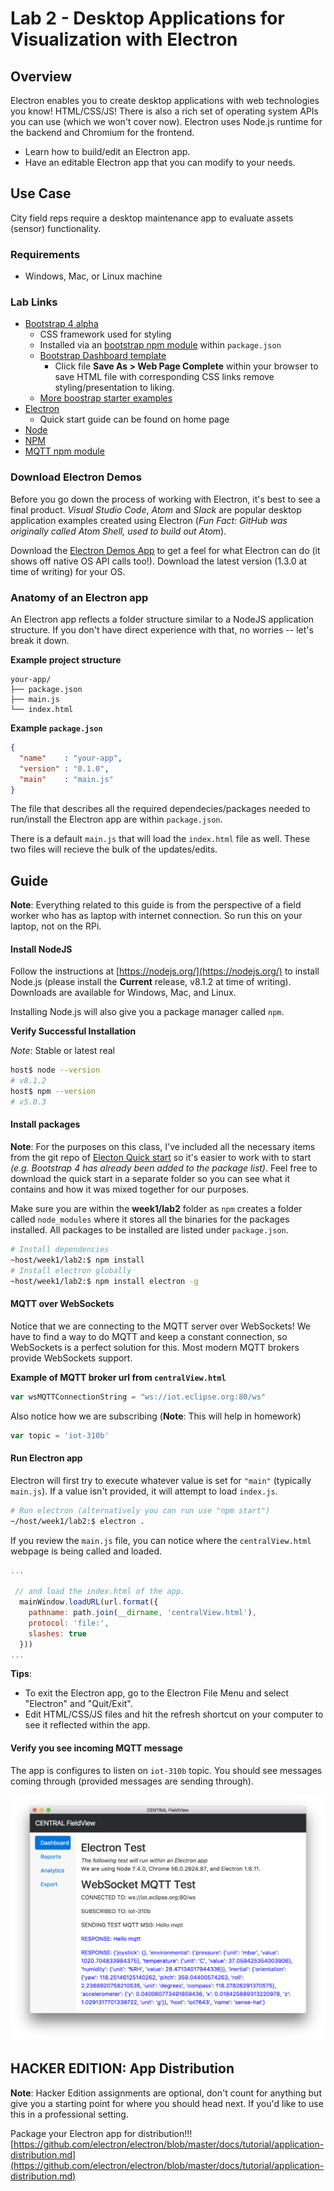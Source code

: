 # Lab 2 - Desktop Applications for Visualization with Electron

## Overview

Electron enables you to create desktop applications with web technologies you know! HTML/CSS/JS! There is also a rich set of operating system APIs you can use (which we won't cover now). Electron uses Node.js runtime for the backend and Chromium for the frontend.

- Learn how to build/edit an Electron app.
- Have an editable Electron app that you can modify to your needs.

## Use Case

City field reps require a desktop maintenance app to evaluate assets (sensor) functionality.

### Requirements

- Windows, Mac, or Linux machine

### Lab Links

- [Bootstrap 4 alpha](https://v4-alpha.getbootstrap.com/)
  - CSS framework used for styling
  - Installed via an [bootstrap npm module](https://github.com/twbs/bootstrap) within `package.json`
  - [Bootstrap Dashboard template](https://v4-alpha.getbootstrap.com/examples/dashboard/)
    - Click file **Save As > Web Page Complete** within your browser  to save HTML file with corresponding CSS links remove styling/presentation to liking.
  - [More boostrap starter examples](https://v4-alpha.getbootstrap.com/examples/)
- [Electron](https://electron.atom.io/)
  - Quick start guide can be found on home page
- [Node](https://nodejs.org/en/)
- [NPM](https://www.npmjs.com/)
- [MQTT npm module](https://github.com/mqttjs/MQTT.js)

### Download Electron Demos

Before you go down the process of working with Electron, it's best to see a final product. *Visual Studio Code*, *Atom* and *Slack* are popular desktop application  examples created using Electron (*Fun Fact: GitHub was originally called Atom Shell, used to build out Atom*).

Download the [Electron Demos App](https://github.com/electron/electron-api-demos/releases) to get a feel for what Electron can do (it shows off native OS API calls too!). Download the latest version (1.3.0 at time of writing) for your OS.

### Anatomy of an Electron app

An Electron app reflects a folder structure similar to a NodeJS application structure. If you don't have direct experience with that, no worries -- let's break it down.

**Example project structure**

```text
your-app/
├── package.json
├── main.js
└── index.html
```

**Example `package.json`**

```json
{
  "name"    : "your-app",
  "version" : "0.1.0",
  "main"    : "main.js"
}
```

The file that describes all the required dependecies/packages needed to run/install  the Electron app are within `package.json`. 

There is a default `main.js` that will load the `index.html` file as well. These two files will recieve the bulk of the updates/edits.

## Guide

**Note**: Everything related to this guide is from the perspective of a field worker who has as laptop with internet connection. So run this on your laptop, not on the RPi.

#### Install NodeJS

Follow the instructions at [https://nodejs.org/](https://nodejs.org/) to install Node.js (please install the **Current** release, v8.1.2 at time of writing). Downloads are available for Windows, Mac, and Linux.

Installing Node.js will also give you a package manager called `npm`.

**Verify Successful Installation**

*Note*: Stable or latest real

```bash
host$ node --version
# v8.1.2
host$ npm --version
# v5.0.3
```

#### Install packages

**Note**: For the purposes on this class, I've included all the necessary items from the git repo of [Electon Quick start](https://github.com/electron/electron-quick-start) so it's easier to work with to start *(e.g. Bootstrap 4 has already been added to the package list)*. Feel free to download the quick start in a separate folder so you can see what it contains and how it was mixed together for our purposes.

Make sure you are within the **week1/lab2** folder as `npm` creates a folder called `node_modules` where it stores all the binaries for the packages installed. All packages to be installed are listed under `package.json`.

```bash
# Install dependencies
~host/week1/lab2:$ npm install
# Install electron globally
~host/week1/lab2:$ npm install electron -g
```

#### MQTT over WebSockets

Notice that we are connecting to the MQTT server over WebSockets! We have to find a way to do MQTT and keep a constant connection, so WebSockets is a perfect solution for this. Most modern MQTT brokers provide WebSockets support.

**Example of MQTT broker url from `centralView.html`**

```javascript
var wsMQTTConnectionString = "ws://iot.eclipse.org:80/ws"
```

Also notice how we are subscribing (**Note**: This will help in homework)

```javascript
var topic = 'iot-310b'
```

#### Run Electron app

Electron will first try to execute whatever value is set for `"main"` (typically `main.js`). If a value isn't provided, it will attempt to load `index.js`. 

```bash
# Run electron (alternatively you can run use "npm start")
~/host/week1/lab2:$ electron .
```

If you review the `main.js` file, you can notice where the `centralView.html` webpage is being called and loaded.

```javascript
...

 // and load the index.html of the app.
  mainWindow.loadURL(url.format({
    pathname: path.join(__dirname, 'centralView.html'),
    protocol: 'file:',
    slashes: true
  }))
...

```

**Tips**:
- To exit the Electron app, go to the Electron File Menu and select "Electron" and "Quit/Exit".
- Edit HTML/CSS/JS files and hit the refresh shortcut on your computer to see it reflected within the app.

#### Verify you see incoming MQTT message

The app is configures to listen on `iot-310b` topic. You should see messages coming through (provided messages are sending through).

![Example Working](../assets/exampleMQTTfieldview.png)

## HACKER EDITION: App Distribution

**Note**: Hacker Edition assignments are optional, don't count for anything but give you a starting point for where you should head next. If you'd like to use this in a professional setting.

Package your Electron app for distribution!!!
[https://github.com/electron/electron/blob/master/docs/tutorial/application-distribution.md](https://github.com/electron/electron/blob/master/docs/tutorial/application-distribution.md)